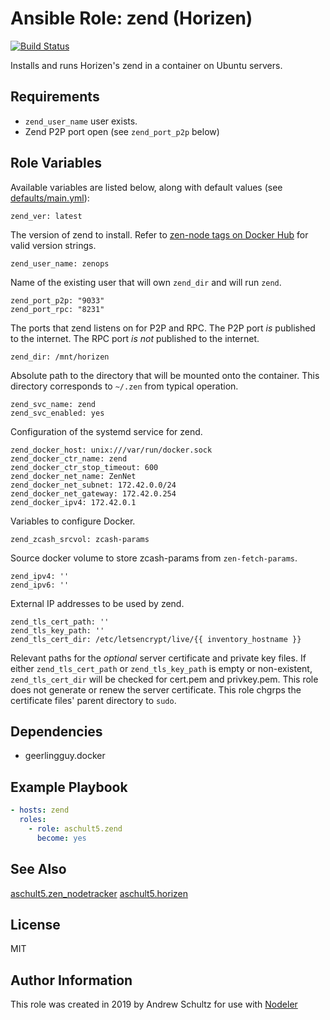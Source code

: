 # Ansible Role: zend (Horizen)

[![Build Status](https://travis-ci.org/aschult5/ansible-role-zend.svg?branch=master)](https://travis-ci.org/aschult5/ansible-role-zend)

Installs and runs Horizen's zend in a container on Ubuntu servers.

## Requirements

- `zend_user_name` user exists.
- Zend P2P port open (see `zend_port_p2p` below)

## Role Variables

Available variables are listed below, along with default values (see [defaults/main.yml](defaults/main.yml)):

    zend_ver: latest

The version of zend to install. Refer to [zen-node tags on Docker Hub](https://hub.docker.com/r/zencash/zen-node/tags) for valid version strings.

    zend_user_name: zenops

Name of the existing user that will own `zend_dir` and will run `zend`.

    zend_port_p2p: "9033"
    zend_port_rpc: "8231"

The ports that zend listens on for P2P and RPC.
The P2P port *is* published to the internet.
The RPC port *is not* published to the internet.

    zend_dir: /mnt/horizen

Absolute path to the directory that will be mounted onto the container.
This directory corresponds to `~/.zen` from typical operation.

    zend_svc_name: zend
    zend_svc_enabled: yes

Configuration of the systemd service for zend.

    zend_docker_host: unix:///var/run/docker.sock
    zend_docker_ctr_name: zend
    zend_docker_ctr_stop_timeout: 600
    zend_docker_net_name: ZenNet
    zend_docker_net_subnet: 172.42.0.0/24
    zend_docker_net_gateway: 172.42.0.254
    zend_docker_ipv4: 172.42.0.1

Variables to configure Docker.

    zend_zcash_srcvol: zcash-params

Source docker volume to store zcash-params from `zen-fetch-params`.

    zend_ipv4: ''
    zend_ipv6: ''

External IP addresses to be used by zend.

    zend_tls_cert_path: ''
    zend_tls_key_path: ''
    zend_tls_cert_dir: /etc/letsencrypt/live/{{ inventory_hostname }}

Relevant paths for the *optional* server certificate and private key files.
If either `zend_tls_cert_path` or `zend_tls_key_path` is empty or non-existent,
`zend_tls_cert_dir` will be checked for cert.pem and privkey.pem.
This role does not generate or renew the server certificate.
This role chgrps the certificate files' parent directory to `sudo`.

## Dependencies

  - geerlingguy.docker

## Example Playbook

```yaml
- hosts: zend
  roles:
    - role: aschult5.zend
      become: yes
```

## See Also
[aschult5.zen_nodetracker](https://github.com/aschult5/ansible-role-zen-nodetracker)
[aschult5.horizen](https://github.com/aschult5/ansible-collection-horizen)

## License

MIT

## Author Information

This role was created in 2019 by Andrew Schultz for use with [Nodeler](https://www.nodeler.com)
